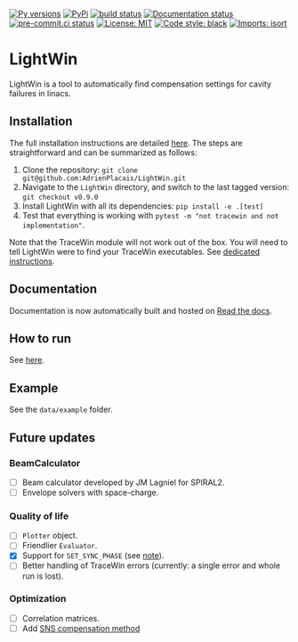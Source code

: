 [![Py versions](https://img.shields.io/badge/python-3.12-blue)](https://img.shields.io/badge/python-3.12-blue)
[![PyPi](https://img.shields.io/pypi/v/lightwin)](https://pypi.org/project/LightWin/)
[![build status](https://github.com/AdrienPlacais/LightWin/actions/workflows/release.yml/badge.svg)](https://github.com/AdrienPlacais/LightWin/actions/workflows/release.yml)
[![Documentation status](https://readthedocs.org/projects/lightwin/badge/?version=latest)](https://lightwin.readthedocs.io/en/latest/?badge=latest)
[![pre-commit.ci status](https://results.pre-commit.ci/badge/github/AdrienPlacais/LightWin/main.svg)](https://results.pre-commit.ci/latest/github/AdrienPlacais/LightWin/main)
[![License: MIT](https://img.shields.io/badge/License-MIT-yellow.svg)](https://opensource.org/licenses/MIT)
[![Code style: black](https://img.shields.io/badge/code%20style-black-000000.svg)](https://github.com/psf/black)
[![Imports: isort](https://img.shields.io/badge/%20imports-isort-%231674b1?style=flat&labelColor=ef8336)](https://pycqa.github.io/isort/)

# LightWin
LightWin is a tool to automatically find compensation settings for cavity failures in linacs.

## Installation
The full installation instructions are detailed [here](https://lightwin.readthedocs.io/en/latest/manual/installation.html).
The steps are straightforward and can be summarized as follows:
1. Clone the repository: `git clone git@github.com:AdrienPlacais/LightWin.git`
2. Navigate to the `LightWin` directory, and switch to the last tagged version: `git checkout v0.9.0`
3. Install LightWin with all its dependencies: `pip install -e .[test]`
4. Test that everything is working with `pytest -m "not tracewin and not implementation"`.

Note that the TraceWin module will not work out of the box.
You will need to tell LightWin were to find your TraceWin executables.
See [dedicated instructions](https://lightwin.readthedocs.io/en/latest/manual/installation.tracewin.html).

## Documentation
Documentation is now automatically built and hosted on [Read the docs](https://lightwin.readthedocs.io/en/latest/).

## How to run
See [here](https://lightwin.readthedocs.io/en/latest/manual/usage.html).

## Example
See the `data/example` folder.

## Future updates

### 

### BeamCalculator

- [ ] Beam calculator developed by JM Lagniel for SPIRAL2.
- [ ] Envelope solvers with space-charge.

### Quality of life

- [ ] `Plotter` object.
- [ ] Friendlier `Evaluator`.
- [x] Support for `SET_SYNC_PHASE` (see [note](https://lightwin.readthedocs.io/en/latest/manual/usage.html#compatibility-with-tracewin-dat-files)).
- [ ] Better handling of TraceWin errors (currently: a single error and whole run is lost).

### Optimization

- [ ] Correlation matrices.
- [ ] Add [SNS compensation method](doi.org://10.18429/JACoW-LINAC2022-FR1AA06)
